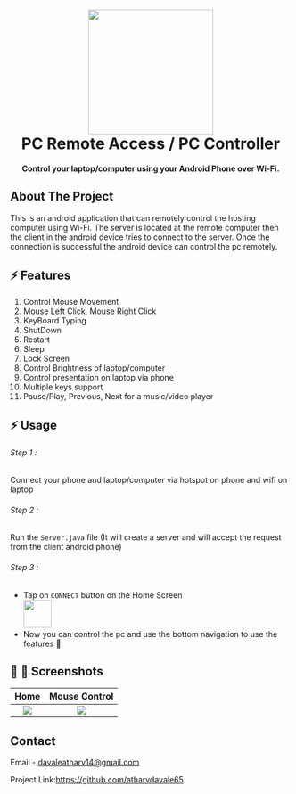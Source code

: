 <h1 align="center">
  <img src="https://github.com/atharvdavale65/Pc-Remote-Controller/blob/main/mobile-service%20(4).png" width="224px"/><br/>
  PC Remote Access / PC Controller
</h1>
<p align="center"><b>Control your laptop/computer using your Android Phone over Wi-Fi.</b></p>


## About The Project
This is an android application that can remotely control the hosting computer using Wi-Fi. The server is located at the remote computer then the client in the android device tries to connect to the server. Once the connection is successful the android device can control the pc remotely.

## ⚡️ Features
1. Control Mouse Movement
2. Mouse Left Click, Mouse Right Click
3. KeyBoard Typing
4. ShutDown 
5. Restart
6. Sleep
7. Lock Screen
8. Control Brightness of laptop/computer
9. Control presentation on laptop via phone
10. Multiple keys support
11. Pause/Play, Previous, Next for a music/video player

## ⚡️ Usage
###### Step 1 :
Connect your phone and laptop/computer via hotspot on phone and wifi on laptop
###### Step 2 :
Run the `Server.java` file (It will create a server and will accept the request from the client android phone)
###### Step 3 :
- Tap on `CONNECT` button on the Home Screen <br><img src="https://github.com/atharvdavale65/Pc Controller/blob/main/WhatsApp%20Image%202021-08-24%20at%201.32.49%20PM.jpeg" width="50px"/>
- Now you can control the pc and use the bottom navigation to use the features 🙂

## 📎 📱 Screenshots

Home             |  Mouse Control
:-------------------------:|:-------------------------:
![](https://github.com/atharvdavale65/Pc-Remote-Controller/blob/main/Screenshot_2021-08-23-12-58-39-538_com.example.pc_controller.png)  |  ![](https://github.com/atharvdavale65/Pc-Remote-Controller/blob/main/Screenshot_2021-08-23-12-59-00-139_com.example.pc_controller.png)






<!-- CONTACT -->
## Contact

Email - davaleatharv14@gmail.com


Project Link:https://github.com/atharvdavale65
